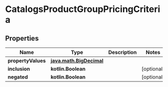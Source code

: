 
# CatalogsProductGroupPricingCriteria

## Properties
Name | Type | Description | Notes
------------ | ------------- | ------------- | -------------
**propertyValues** | [**java.math.BigDecimal**](java.math.BigDecimal.md) |  | 
**inclusion** | **kotlin.Boolean** |  |  [optional]
**negated** | **kotlin.Boolean** |  |  [optional]



